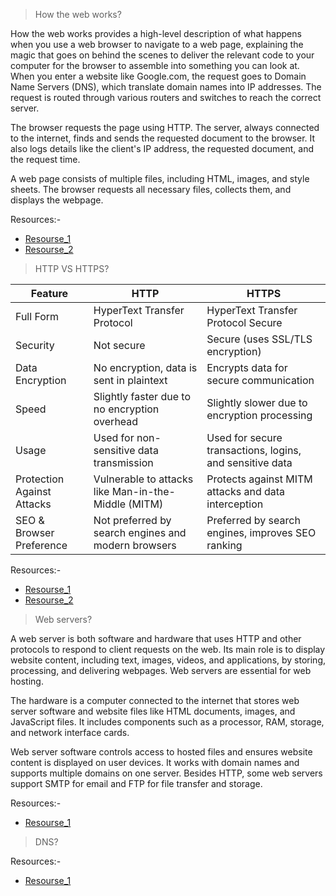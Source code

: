 > How the web works?

How the web works provides a high-level description of what happens when you use a web browser to navigate to a web page, explaining the magic that goes on behind the scenes to deliver the relevant code to your computer for the browser to assemble into something you can look at.
When you enter a website like Google.com, the request goes to Domain Name Servers (DNS), which translate domain names into IP addresses. The request is routed through various routers and switches to reach the correct server.

The browser requests the page using HTTP. The server, always connected to the internet, finds and sends the requested document to the browser. It also logs details like the client's IP address, the requested document, and the request time.

A web page consists of multiple files, including HTML, images, and style sheets. The browser requests all necessary files, collects them, and displays the webpage.

Resources:-
- [Resourse_1](https://www.tutorialspoint.com/web_developers_guide/web_how_it_works.htm)
- [Resourse_2](https://developer.mozilla.org/en-US/docs/Learn_web_development/Getting_started/Web_standards/How_the_web_works)

> HTTP VS HTTPS?

|  Feature   |   HTTP     | HTTPS |
| ------       |  ------    | -----|
| Full Form  |  HyperText Transfer Protocol | HyperText Transfer Protocol Secure  |
|   Security |  Not secure  |  Secure (uses SSL/TLS encryption) |
|   Data Encryption    |  No encryption, data is sent in plaintext     |  Encrypts data for secure communication |
|Speed|Slightly faster due to no encryption overhead|Slightly slower due to encryption processing|
|Usage|Used for non-sensitive data transmission|Used for secure transactions, logins, and sensitive data|
|Protection Against Attacks|Vulnerable to attacks like Man-in-the-Middle (MITM)|Protects against MITM attacks and data interception|
|SEO & Browser Preference|Not preferred by search engines and modern browsers|Preferred by search engines, improves SEO ranking|

Resources:-
- [Resourse_1](https://www.geeksforgeeks.org/difference-between-http-and-https/)
- [Resourse_2](https://www.cloudflare.com/learning/ssl/why-is-http-not-secure/)
  
> Web servers?

A web server is both software and hardware that uses HTTP and other protocols to respond to client requests on the web. Its main role is to display website content, including text, images, videos, and applications, by storing, processing, and delivering webpages. Web servers are essential for web hosting.  

The hardware is a computer connected to the internet that stores web server software and website files like HTML documents, images, and JavaScript files. It includes components such as a processor, RAM, storage, and network interface cards.  

Web server software controls access to hosted files and ensures website content is displayed on user devices. It works with domain names and supports multiple domains on one server. Besides HTTP, some web servers support SMTP for email and FTP for file transfer and storage.

Resources:-
- [Resourse_1](https://www.techtarget.com/whatis/definition/Web-server)

> DNS?


Resources:-
- [Resourse_1]()
